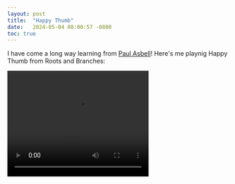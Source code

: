 ```yaml
---
layout: post
title:  "Happy Thumb"
date:   2024-05-04 08:00:57 -0800
toc: true
---
```


I have come a long way learning from [Paul Asbell](https://paulasbell.com)!
Here's me playnig Happy Thumb from Roots and Branches:

<video width="320" height="240" controls>
  <source src="https://s3.us-east-2.amazonaws.com/cfreundlich.github.io/ht.mp4" type="video/mp4">
  Your browser does not support the video tag.
</video>